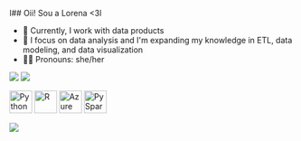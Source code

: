 l## Oii! Sou a Lorena <3l
- 🐻 Currently, I work with data products
- 🐼 I focus on data analysis and I'm expanding my knowledge in ETL, data modeling, and data visualization
- 🐻‍❄️ Pronouns: she/her
<picture>  
<source    
srcset="https://github-readme-stats.vercel.app/api?username=imlorenalopes&show_icons=true&theme=radical"    
media="(prefers-color-scheme: dark)"  
/>  
<source    
srcset="https://github-readme-stats.vercel.app/api?username=imlorenalopes&show_icons=true"    
media="(prefers-color-scheme: light), (prefers-color-scheme: no-preference)"  
/>  
<img src="https://github-readme-stats.vercel.app/api?username=imlorenalopes&show_icons=true" />
</picture>
<picture>  
<source    
srcset="https://github-readme-stats.vercel.app/api/top-langs/?username=imlorenalopes&hide_progress=true&theme=radical"    
media="(prefers-color-scheme: dark)"  
/>  
<source    
srcset="https://github-readme-stats.vercel.app/api/top-langs/?username=imlorenalopes&hide_progress=true"    
media="(prefers-color-scheme: light), (prefers-color-scheme: no-preference)"  
/>  
<img src="https://github-readme-stats.vercel.app/api/top-langs/?username=imlorenalopes&hide_progress=true" />
</picture>
<p align="left">  
<img src="https://cdn.jsdelivr.net/gh/devicons/devicon@latest/icons/python/python-original.svg" alt="Python" width="40" height="40"/>  
<img src="https://cdn.jsdelivr.net/gh/devicons/devicon/icons/r/r-plain.svg" alt="R" width="40" height="40"/>  
<img src="https://cdn.jsdelivr.net/gh/devicons/devicon@latest/icons/azuresqldatabase/azuresqldatabase-original.svg" alt="Azure SQL Database" width="40" height="40"/>
<img src="https://upload.wikimedia.org/wikipedia/commons/f/f3/Apache_Spark_logo.svg" alt="PySpark" width="40" height="40"/>
</p>
<div align="rigth">  
<a href="https://www.linkedin.com/in/lorena-lopes-a9b4b71b1/" target="_blank"> 
<img src="https://img.shields.io/badge/-LinkedIn-%230077B5?style=for-the-badge&logo=linkedin&logoColor=white" target="_blank" />  
</a>
</div>
